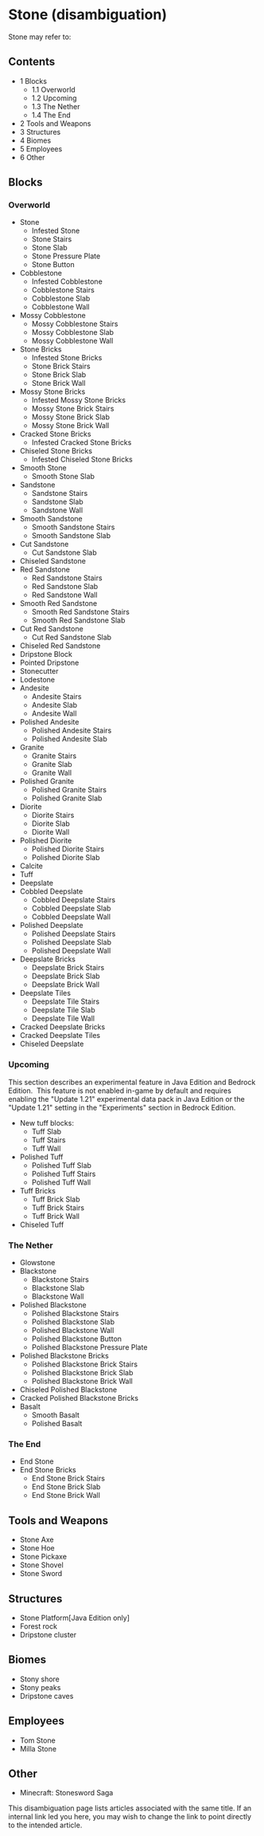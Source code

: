 # Stone (disambiguation)
Stone may refer to:

## Contents
- 1 Blocks
	- 1.1 Overworld
	- 1.2 Upcoming
	- 1.3 The Nether
	- 1.4 The End
- 2 Tools and Weapons
- 3 Structures
- 4 Biomes
- 5 Employees
- 6 Other

## Blocks
### Overworld
- Stone
	- Infested Stone
	- Stone Stairs
	- Stone Slab
	- Stone Pressure Plate
	- Stone Button
- Cobblestone
	- Infested Cobblestone
	- Cobblestone Stairs
	- Cobblestone Slab
	- Cobblestone Wall
- Mossy Cobblestone
	- Mossy Cobblestone Stairs
	- Mossy Cobblestone Slab
	- Mossy Cobblestone Wall
- Stone Bricks
	- Infested Stone Bricks
	- Stone Brick Stairs
	- Stone Brick Slab
	- Stone Brick Wall
- Mossy Stone Bricks
	- Infested Mossy Stone Bricks
	- Mossy Stone Brick Stairs
	- Mossy Stone Brick Slab
	- Mossy Stone Brick Wall
- Cracked Stone Bricks
	- Infested Cracked Stone Bricks
- Chiseled Stone Bricks
	- Infested Chiseled Stone Bricks
- Smooth Stone
	- Smooth Stone Slab
- Sandstone
	- Sandstone Stairs
	- Sandstone Slab
	- Sandstone Wall
- Smooth Sandstone
	- Smooth Sandstone Stairs
	- Smooth Sandstone Slab
- Cut Sandstone
	- Cut Sandstone Slab
- Chiseled Sandstone
- Red Sandstone
	- Red Sandstone Stairs
	- Red Sandstone Slab
	- Red Sandstone Wall
- Smooth Red Sandstone
	- Smooth Red Sandstone Stairs
	- Smooth Red Sandstone Slab
- Cut Red Sandstone
	- Cut Red Sandstone Slab
- Chiseled Red Sandstone
- Dripstone Block
- Pointed Dripstone
- Stonecutter
- Lodestone
- Andesite
	- Andesite Stairs
	- Andesite Slab
	- Andesite Wall
- Polished Andesite
	- Polished Andesite Stairs
	- Polished Andesite Slab
- Granite
	- Granite Stairs
	- Granite Slab
	- Granite Wall
- Polished Granite
	- Polished Granite Stairs
	- Polished Granite Slab
- Diorite
	- Diorite Stairs
	- Diorite Slab
	- Diorite Wall
- Polished Diorite
	- Polished Diorite Stairs
	- Polished Diorite Slab
- Calcite
- Tuff
- Deepslate
- Cobbled Deepslate
	- Cobbled Deepslate Stairs
	- Cobbled Deepslate Slab
	- Cobbled Deepslate Wall
- Polished Deepslate
	- Polished Deepslate Stairs
	- Polished Deepslate Slab
	- Polished Deepslate Wall
- Deepslate Bricks
	- Deepslate Brick Stairs
	- Deepslate Brick Slab
	- Deepslate Brick Wall
- Deepslate Tiles
	- Deepslate Tile Stairs
	- Deepslate Tile Slab
	- Deepslate Tile Wall
- Cracked Deepslate Bricks
- Cracked Deepslate Tiles
- Chiseled Deepslate

### Upcoming

  

This section describes an experimental feature in Java Edition and Bedrock Edition. 
This feature is not enabled in-game by default and requires enabling the "Update 1.21" experimental data pack in Java Edition or the "Update 1.21" setting in the "Experiments" section in Bedrock Edition.


- New tuff blocks:
	- Tuff Slab
	- Tuff Stairs
	- Tuff Wall
- Polished Tuff
	- Polished Tuff Slab
	- Polished Tuff Stairs
	- Polished Tuff Wall
- Tuff Bricks
	- Tuff Brick Slab
	- Tuff Brick Stairs
	- Tuff Brick Wall
- Chiseled Tuff

### The Nether
- Glowstone
- Blackstone
	- Blackstone Stairs
	- Blackstone Slab
	- Blackstone Wall
- Polished Blackstone
	- Polished Blackstone Stairs
	- Polished Blackstone Slab
	- Polished Blackstone Wall
	- Polished Blackstone Button
	- Polished Blackstone Pressure Plate
- Polished Blackstone Bricks
	- Polished Blackstone Brick Stairs
	- Polished Blackstone Brick Slab
	- Polished Blackstone Brick Wall
- Chiseled Polished Blackstone
- Cracked Polished Blackstone Bricks
- Basalt
	- Smooth Basalt
	- Polished Basalt

### The End
- End Stone
- End Stone Bricks
	- End Stone Brick Stairs
	- End Stone Brick Slab
	- End Stone Brick Wall

## Tools and Weapons
- Stone Axe
- Stone Hoe
- Stone Pickaxe
- Stone Shovel
- Stone Sword

## Structures
- Stone Platform‌[Java Edition  only]
- Forest rock
- Dripstone cluster

## Biomes
- Stony shore
- Stony peaks
- Dripstone caves

## Employees
- Tom Stone
- Milla Stone

## Other
- Minecraft: Stonesword Saga

 This disambiguation page lists articles associated with the same title. If an internal link led you here, you may wish to change the link to point directly to the intended article.

